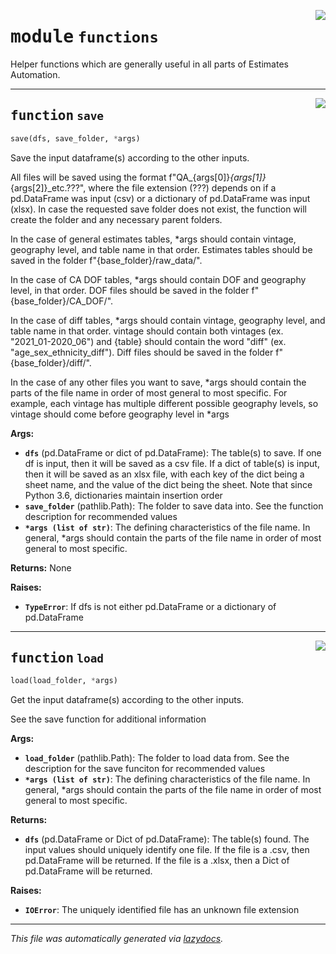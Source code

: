 <!-- markdownlint-disable -->

<a href="..\..\..\2022\Estimates_Automation\functions.py#L0"><img align="right" style="float:right;" src="https://img.shields.io/badge/-source-cccccc?style=flat-square"></a>

# <kbd>module</kbd> `functions`
Helper functions which are generally useful in all parts of Estimates Automation. 


---

<a href="..\..\..\2022\Estimates_Automation\functions.py#L19"><img align="right" style="float:right;" src="https://img.shields.io/badge/-source-cccccc?style=flat-square"></a>

## <kbd>function</kbd> `save`

```python
save(dfs, save_folder, *args)
```

Save the input dataframe(s) according to the other inputs. 

All files will be saved using the format f"QA_{args[0]}_{args[1]}_{args[2]}_etc.???", where the file extension (???) depends on if a pd.DataFrame was input (csv) or a dictionary of  pd.DataFrame was input (xlsx). In case the requested save folder does not exist, the function  will create the folder and any necessary parent folders.  

In the case of general estimates tables, *args should contain vintage, geography level, and table name in that order. Estimates tables should be saved in the folder  f"{base_folder}/raw_data/". 

In the case of CA DOF tables, *args should contain DOF and geography level, in that order. DOF files should be saved in the folder f"{base_folder}/CA_DOF/". 

In the case of diff tables, *args should contain vintage, geography level, and table name in that order. vintage should contain both vintages (ex. "2021_01-2020_06") and {table} should  contain the word "diff" (ex. "age_sex_ethnicity_diff"). Diff files should be saved in the  folder f"{base_folder}/diff/". 

In the case of any other files you want to save, *args should contain the parts of the file name in order of most general to most specific. For example, each vintage has multiple different  possible geography levels, so vintage should come before geography level in *args 



**Args:**
 
 - <b>`dfs`</b> (pd.DataFrame or dict of pd.DataFrame):  The table(s) to save. If one df is input,  then it will be saved as a csv file. If a dict of table(s) is input, then it will  be saved as an xlsx file, with each key of the dict being a sheet name, and the value  of the dict being the sheet. Note that since Python 3.6, dictionaries maintain insertion  order 
 - <b>`save_folder`</b> (pathlib.Path):  The folder to save data into. See the function description for  recommended values 
 - <b>`*args (list of str)`</b>:  The defining characteristics of the file name. In general, *args   should contain the parts of the file name in order of most general to most specific. 



**Returns:**
 None 



**Raises:**
 
 - <b>`TypeError`</b>:  If dfs is not either pd.DataFrame or a dictionary of pd.DataFrame 


---

<a href="..\..\..\2022\Estimates_Automation\functions.py#L83"><img align="right" style="float:right;" src="https://img.shields.io/badge/-source-cccccc?style=flat-square"></a>

## <kbd>function</kbd> `load`

```python
load(load_folder, *args)
```

Get the input dataframe(s) according to the other inputs. 

See the save function for additional information 



**Args:**
 
 - <b>`load_folder`</b> (pathlib.Path):  The folder to load data from. See the description for the save   funciton for recommended values 
 - <b>`*args (list of str)`</b>:  The defining characteristics of the file name. In general, *args   should contain the parts of the file name in order of most general to most specific. 



**Returns:**
 
 - <b>`dfs`</b> (pd.DataFrame or Dict of pd.DataFrame):  The table(s) found. The input values should  uniquely identify one file. If the file is a .csv, then pd.DataFrame will be returned.  If the file is a .xlsx, then a Dict of pd.DataFrame will be returned. 



**Raises:**
 
 - <b>`IOError`</b>:  The uniquely identified file has an unknown file extension 




---

_This file was automatically generated via [lazydocs](https://github.com/ml-tooling/lazydocs)._
